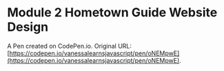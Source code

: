 # Module 2 Hometown Guide Website Design

A Pen created on CodePen.io. Original URL: [https://codepen.io/vanessalearnsjavascript/pen/oNEMpwE](https://codepen.io/vanessalearnsjavascript/pen/oNEMpwE).

